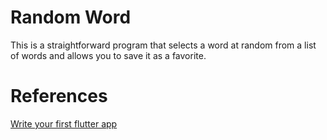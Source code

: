 # Random Word

This is a straightforward program that selects a word at random from a list of words and allows you to save it as a favorite.

# References

[Write your first flutter app](https://www.youtube.com/watch?v=8sAyPDLorek&t=2634s)
